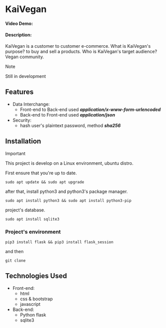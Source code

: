 # KaiVegan
#### Video Demo: ~~<URL HERE>~~
#### Description: 
KaiVegan is a customer to customer e-commerce. What is KaiVegan's purpose? to buy and sell a products. Who is KaiVegan's target audience? Vegan community.

> [!NOTE]
> Still in development

## Features
- Data Interchange:
  - Front-end to Back-end used ***application/x-www-form-urlencoded***
  - Back-end to Front-end used ***application/json***
- Security:
  - hash user's plaintext password, method ***sha256***

## Installation
> [!IMPORTANT]
> This project is develop on a Linux environment, ubuntu distro.

First ensure that you're up to date.
```
sudo apt update && sudo apt upgrade
```
after that, install python3 and python3's package manager.
```
sudo apt install python3 && sudo apt install python3-pip
```
project's database.
```
sudo apt install sqlite3
```
### Project's environment
```
pip3 install flask && pip3 install flask_session
```
and then 
```
git clone 
```

## Technologies Used
- Front-end:
  - html
  - css & bootstrap
  - javascript
- Back-end:
  - Python flask
  - sqlite3
